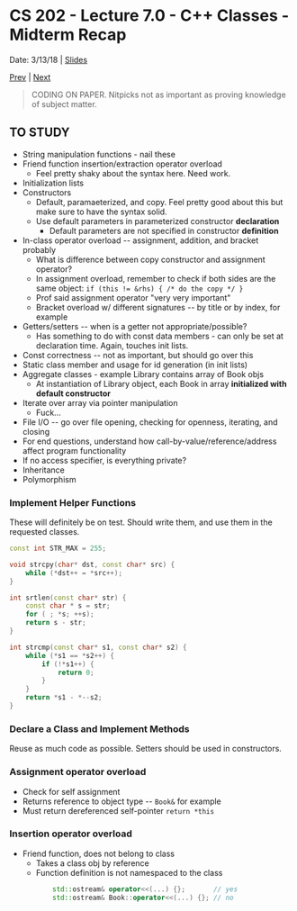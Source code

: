 # CS 202 - Lecture 7.0 - C++ Classes - Midterm Recap
Date: 3/13/18 | [Slides](../CS202_Lecture15_[C++_Classes-Midterm_Recapitulation]_03.13.pdf)

[Prev](./lecture_6_1.md) | [Next](./lecture_7_1.md)

> CODING ON PAPER. Nitpicks not as important as proving knowledge of
subject matter.

## TO STUDY
* String manipulation functions - nail these
* Friend function insertion/extraction operator overload
    * Feel pretty shaky about the syntax here. Need work.
* Initialization lists
* Constructors
    * Default, paramaeterized, and copy. Feel pretty good about this
    but make sure to have the syntax solid.
    * Use default parameters in parameterized constructor **declaration**
        * Default parameters are not specified in constructor **definition**
* In-class operator overload -- assignment, addition, and bracket probably
    * What is difference between copy constructor and assignment operator?
    * In assignment overload, remember to check if both sides are the same
    object: `if (this != &rhs) { /* do the copy */ }`
    * Prof said assignment operator "very very important"
    * Bracket overload w/ different signatures -- by title or by index, for example
* Getters/setters -- when is a getter not appropriate/possible?
    * Has something to do with const data members - can only be set
    at declaration time. Again, touches init lists.
* Const correctness -- not as important, but should go over this
* Static class member and usage for id generation (in init lists)
* Aggregate classes - example Library contains array of Book objs
    * At instantiation of Library object, each Book in array **initialized with default constructor**
* Iterate over array via pointer manipulation
    * Fuck...
* File I/O -- go over file opening, checking for openness, iterating, and closing
* For end questions, understand how call-by-value/reference/address affect
program functionality
* If no access specifier, is everything private?
* Inheritance
* Polymorphism

### Implement Helper Functions
These will definitely be on test. Should write them, and use them in
the requested classes.
```cpp
const int STR_MAX = 255;

void strcpy(char* dst, const char* src) {
    while (*dst++ = *src++);
}

int srtlen(const char* str) {
    const char * s = str;
    for ( ; *s; ++s);
    return s - str;
}

int strcmp(const char* s1, const char* s2) {
    while (*s1 == *s2++) {
        if (!*s1++) {
            return 0;
        }
    }
    return *s1 - *--s2;
}
```

### Declare a Class and Implement Methods
Reuse as much code as possible. Setters should be used in constructors.

### Assignment operator overload
* Check for self assignment
* Returns reference to object type -- `Book&` for example
* Must return dereferenced self-pointer `return *this`

### Insertion operator overload
* Friend function, does not belong to class
    * Takes a class obj by reference
    * Function definition is not namespaced to the class
        ```cpp
            std::ostream& operator<<(...) {};       // yes
            std::ostream& Book::operator<<(...) {}; // no
        ```

